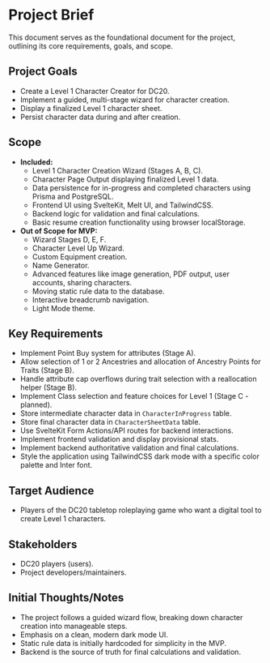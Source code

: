 # Project Brief

This document serves as the foundational document for the project, outlining its core requirements, goals, and scope.

## Project Goals

- Create a Level 1 Character Creator for DC20.
- Implement a guided, multi-stage wizard for character creation.
- Display a finalized Level 1 character sheet.
- Persist character data during and after creation.

## Scope

- **Included:**
    - Level 1 Character Creation Wizard (Stages A, B, C).
    - Character Page Output displaying finalized Level 1 data.
    - Data persistence for in-progress and completed characters using Prisma and PostgreSQL.
    - Frontend UI using SvelteKit, Melt UI, and TailwindCSS.
    - Backend logic for validation and final calculations.
    - Basic resume creation functionality using browser localStorage.
- **Out of Scope for MVP:**
    - Wizard Stages D, E, F.
    - Character Level Up Wizard.
    - Custom Equipment creation.
    - Name Generator.
    - Advanced features like image generation, PDF output, user accounts, sharing characters.
    - Moving static rule data to the database.
    - Interactive breadcrumb navigation.
    - Light Mode theme.

## Key Requirements

- Implement Point Buy system for attributes (Stage A).
- Allow selection of 1 or 2 Ancestries and allocation of Ancestry Points for Traits (Stage B).
- Handle attribute cap overflows during trait selection with a reallocation helper (Stage B).
- Implement Class selection and feature choices for Level 1 (Stage C - planned).
- Store intermediate character data in `CharacterInProgress` table.
- Store final character data in `CharacterSheetData` table.
- Use SvelteKit Form Actions/API routes for backend interactions.
- Implement frontend validation and display provisional stats.
- Implement backend authoritative validation and final calculations.
- Style the application using TailwindCSS dark mode with a specific color palette and Inter font.

## Target Audience

- Players of the DC20 tabletop roleplaying game who want a digital tool to create Level 1 characters.

## Stakeholders

- DC20 players (users).
- Project developers/maintainers.

## Initial Thoughts/Notes

- The project follows a guided wizard flow, breaking down character creation into manageable steps.
- Emphasis on a clean, modern dark mode UI.
- Static rule data is initially hardcoded for simplicity in the MVP.
- Backend is the source of truth for final calculations and validation.
